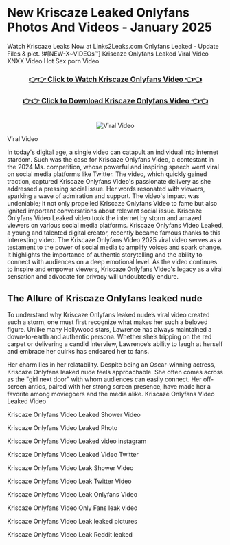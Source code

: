 # New Kriscaze Leaked Onlyfans Photos And Videos - January 2025

Watch Kriscaze Leaks Now at Links2Leaks.com Onlyfans Leaked - Update Files & pict. !#[NEW-X~VIDEOs™] Kriscaze Onlyfans Leaked Viral Video XNXX Video Hot Sex porn Video
<br>
<div align="center">
<h3><a href="https://links2leaks.com/kriscaze" rel="nofollow">👉👉 Click to Watch Kriscaze Onlyfans Video 👈👈</a></h3>
<h3><a href="https://links2leaks.com/kriscaze" rel="nofollow">👉👉 Click to Download Kriscaze Onlyfans Video 👈👈</a></h3>
<br>
<a href="https://links2leaks.com/kriscaze" rel="nofollow"><img src="https://i.ibb.co/Gkj2r4b/banner.png" alt="Viral Video" style="max-width: 100%; display: inline-block;" data-target="animated-imageImage"></a>
</div>

Viral Video

In today's digital age, a single video can catapult an individual into internet stardom. Such was the case for Kriscaze Onlyfans Video, a contestant in the 2024 Ms. competition, whose powerful and inspiring speech went viral on social media platforms like Twitter.
The video, which quickly gained traction, captured Kriscaze Onlyfans Video's passionate delivery as she addressed a pressing social issue. Her words resonated with viewers, sparking a wave of admiration and support. The video's impact was undeniable; it not only propelled Kriscaze Onlyfans Video to fame but also ignited important conversations about relevant social issue.
Kriscaze Onlyfans Video Leaked video took the internet by storm and amazed viewers on various social media platforms. Kriscaze Onlyfans Video Leaked, a young and talented digital creator, recently became famous thanks to this interesting video.
The Kriscaze Onlyfans Video 2025 viral video serves as a testament to the power of social media to amplify voices and spark change. It highlights the importance of authentic storytelling and the ability to connect with audiences on a deep emotional level. As the video continues to inspire and empower viewers, Kriscaze Onlyfans Video's legacy as a viral sensation and advocate for privacy will undoubtedly endure.

<h2>The Allure of Kriscaze Onlyfans leaked nude</h2>


To understand why Kriscaze Onlyfans leaked nude’s viral video created such a storm, one must first recognize what makes her such a beloved figure. Unlike many Hollywood stars, Lawrence has always maintained a down-to-earth and authentic persona. Whether she’s tripping on the red carpet or delivering a candid interview, Lawrence’s ability to laugh at herself and embrace her quirks has endeared her to fans.

Her charm lies in her relatability. Despite being an Oscar-winning actress, Kriscaze Onlyfans leaked nude feels approachable. She often comes across as the "girl next door" with whom audiences can easily connect. Her off-screen antics, paired with her strong screen presence, have made her a favorite among moviegoers and the media alike.
Kriscaze Onlyfans Video Leaked Video

Kriscaze Onlyfans Video Leaked Shower Video

Kriscaze Onlyfans Video Leaked Photo

Kriscaze Onlyfans Video Leaked video instagram

Kriscaze Onlyfans Video Leaked Video Twitter

Kriscaze Onlyfans Video Leak Shower Video

Kriscaze Onlyfans Video Leak Twitter Video

Kriscaze Onlyfans Video Leak Onlyfans Video

Kriscaze Onlyfans Video Only Fans leak video

Kriscaze Onlyfans Video Leak leaked pictures

Kriscaze Onlyfans Video Leak Reddit leaked
